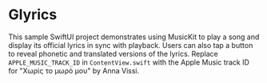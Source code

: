 # Glyrics

This sample SwiftUI project demonstrates using MusicKit to play a song and display its official lyrics in sync with playback. Users can also tap a button to reveal phonetic and translated versions of the lyrics. Replace `APPLE_MUSIC_TRACK_ID` in `ContentView.swift` with the Apple Music track ID for "Χωρίς το μωρό μου" by Anna Vissi.
